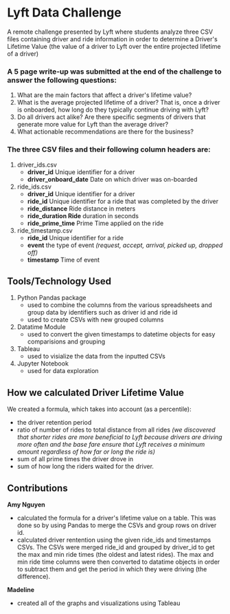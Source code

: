 # Lyft Data Challenge

A remote challenge presented by Lyft where students analyze three CSV files containing driver and ride information in order to determine a Driver's Lifetime Value (the value of a driver to Lyft over the entire projected lifetime of a driver)

### A 5 page write-up was submitted at the end of the challenge to answer the following questions:
1. What are the main factors that affect a driver's lifetime value? 
2. What is the average projected lifetime of a driver? That is, once a driver is onboarded, how long do they typically continue driving with Lyft? 
3. Do all drivers act alike? Are there specific segments of drivers that generate more value for Lyft than the average driver? 
4. What actionable recommendations are there for the business? 

### The three CSV files and their following column headers are:
1. driver_ids.csv 
   - **driver_id** Unique identifier for a driver
   - **driver_onboard_date** Date on which driver was on-boarded 
2. ride_ids.csv
   - **driver_id** Unique identifier for a driver
   - **ride_id** Unique identifier for a ride that was completed by the driver
   - **ride_distance** Ride distance in meters
   - **ride_duration Ride** duration in seconds 
   - **ride_prime_time** Prime Time applied on the ride
3. ride_timestamp.csv
   - **ride_id** Unique identifier for a ride
   - **event** the type of event *(request, accept, arrival, picked up, dropped off)*
   - **timestamp** Time of event
   
## Tools/Technology Used
1. Python Pandas package
   - used to combine the columns from the various spreadsheets and group data by identifiers such as driver id and ride id
   - used to create CSVs with new grouped columns
2. Datatime Module
   - used to convert the given timestamps to datetime objects for easy comparisions and grouping
3. Tableau
   - used to visialize the data from the inputted CSVs
4. Jupyter Notebook
   - used for data exploration 

## How we calculated Driver Lifetime Value
We created a formula, which takes into account (as a percentile):
- the driver retention period
- ratio of number of rides to total distance from all rides *(we discovered that shorter rides are more beneficial to Lyft because drivers are driving more often and the base fare ensure that Lyft receives a minimum amount regardless of how far or long the ride is)*
- sum of all prime times the driver drove in
- sum of how long the riders waited for the driver.

## Contributions

**Amy Nguyen** 
- calculated the formula for a driver's lifetime value on a table. This was done so by using Pandas to merge the CSVs and group rows on driver id.
- calculated driver rentention using the given ride_ids and timestamps CSVs. The CSVs were merged ride_id and grouped by driver_id to get the max and min ride times (the oldest and latest rides). The max and min ride time columns were then converted to datatime objects in order to subtract them and get the period in which they were driving (the difference). 

**Madeline**
- created all of the graphs and visualizations using Tableau
